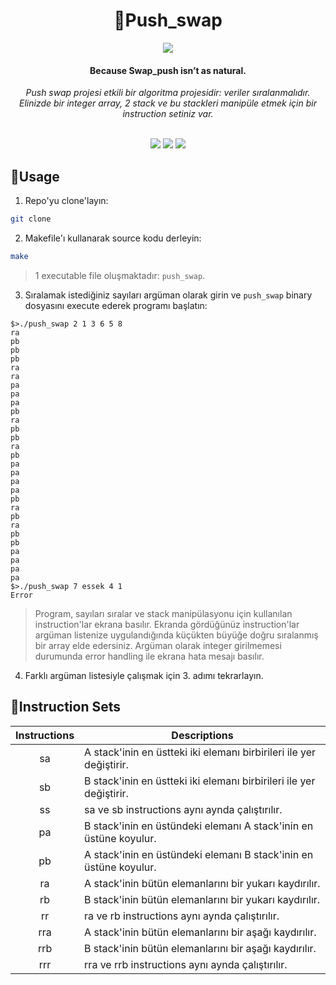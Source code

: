 <div align="center">
	<h1>🔗Push_swap</h1>
  
  <img src="https://i.redd.it/owgc2k3v0yz91.jpg"/>
  
  <p align="center">
	<h4>Because Swap_push isn’t as natural.<br>
  </p></h4>
  <p align="center">
    <i>Push swap projesi etkili bir algoritma projesidir: veriler sıralanmalıdır. Elinizde bir integer array, 2 stack ve bu stackleri manipüle etmek için bir instruction setiniz var.</i>
  </p>
  <br />
	<img src="https://img.shields.io/badge/norminette-passing-success"/>
	<a href="https://developer.apple.com/library/archive/documentation/Performance/Conceptual/ManagingMemory/Articles/FindingLeaks.html"><img src="https://img.shields.io/badge/leaks-none-success" /></a>
	<img src="https://img.shields.io/badge/-84%2F125-success?logo=42&logoColor=fff" />
</div>

## 📝Usage
1. Repo'yu clone'layın:

```bash
git clone 
```

2. Makefile'ı kullanarak source kodu derleyin:
```bash
make
```

> 1 executable file oluşmaktadır: `push_swap`.

3. Sıralamak istediğiniz sayıları argüman olarak girin ve `push_swap` binary dosyasını execute ederek programı başlatın:
```shell
$>./push_swap 2 1 3 6 5 8
ra
pb
pb
pb
ra
ra
pa
pa
pa
pb
ra
pb
pb
ra
pb
pa
pa
pa
pa
pb
ra
pb
ra
pb
pb
pa
pa
pa
pa
$>./push_swap 7 essek 4 1
Error
```

> Program, sayıları sıralar ve stack manipülasyonu için kullanılan instruction'lar ekrana basılır. Ekranda gördüğünüz instruction'lar argüman listenize uygulandığında küçükten büyüğe doğru sıralanmış bir array elde edersiniz. Argüman olarak integer girilmemesi durumunda error handling ile ekrana hata mesajı basılır.

4. Farklı argüman listesiyle çalışmak için 3. adımı tekrarlayın.


## 🔎Instruction Sets
| Instructions  | Descriptions  |
|:-------------:|---------------|
| sa            | A stack'inin en üstteki iki elemanı birbirileri ile yer değiştirir.   |
| sb            | B stack'inin en üstteki iki elemanı birbirileri ile yer değiştirir.   |
| ss            | sa ve sb instructions aynı aynda çalıştırılır.                        |
| pa            | B stack'inin en üstündeki elemanı A stack'inin en üstüne koyulur.     |
| pb            | A stack'inin en üstündeki elemanı B stack'inin en üstüne koyulur.     |
| ra            | A stack'inin bütün elemanlarını bir yukarı kaydırılır.                |
| rb            | B stack'inin bütün elemanlarını bir yukarı kaydırılır.                |
| rr            | ra ve rb instructions aynı aynda çalıştırılır.                        |
| rra           | A stack'inin bütün elemanlarını bir aşağı kaydırılır.                 |
| rrb           | B stack'inin bütün elemanlarını bir aşağı kaydırılır.                 |
| rrr           | rra ve rrb instructions aynı aynda çalıştırılır.                      |




